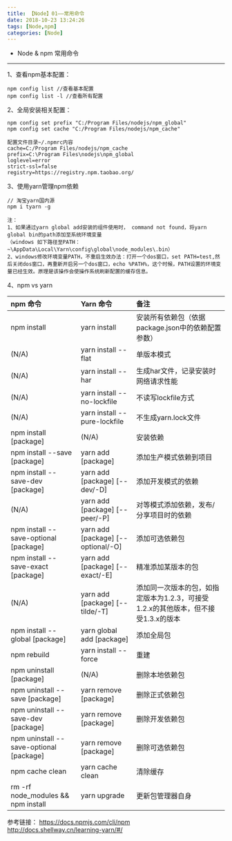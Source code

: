 ```yaml
---
title: 【Node】01——常用命令
date: 2018-10-23 13:24:26
tags: [Node,npm]
categories: [Node]
---
```

- Node & npm 常用命令
<!-- more -->

--------------------------------

1、查看npm基本配置：

	npm config list //查看基本配置
	npm config list -l //查看所有配置


2、全局安装相关配置：

	npm config set prefix "C:/Program Files/nodejs/npm_global"
	npm config set cache "C:/Program Files/nodejs/npm_cache" 

	配置文件目录~/.npmrc内容
	cache=C:/Program Files/nodejs/npm_cache
	prefix=C:\Program Files\nodejs\npm_global
	loglevel=error
	strict-ssl=false
	registry=https://registry.npm.taobao.org/
	
3、使用yarn管理npm依赖

	// 淘宝yarn国内源
	npm i tyarn -g

	注：
	1、如果通过yarn global add安装的组件使用时， command not found，将yarn global bin的path添加至系统环境变量
	（windows 如下路径至PATH：~\AppData\Local\Yarn\config\global\node_modules\.bin）
	2、windows修改环境变量PATH，不重启生效办法：打开一个dos窗口，set PATH=test,然后关闭dos窗口，再重新开启另一个dos窗口，echo %PATH%，这个时候，PATH设置的环境变量已经生效。原理是该操作会使操作系统刷新配置的缓存信息。

4、npm vs yarn


|	npm 命令	|	Yarn 命令 | 备注 |
|:--------|:--------|:--------|
|	npm install |	yarn install |	安装所有依赖包（依据package.json中的依赖配置参数） |
|	(N/A)	|	yarn install --flat | 单版本模式 |
|	(N/A)	|	yarn install --har| 生成har文件，记录安装时网络请求性能 |
|	(N/A)	|	yarn install --no-lockfile| 不读写lockfile方式 |
|	(N/A)	|	yarn install --pure-lockfile| 不生成yarn.lock文件 |
|	npm install [package]	|	(N/A)| 安装依赖 |
|	npm install --save [package]	|	yarn add [package]|	添加生产模式依赖到项目	|
|	npm install --save-dev [package]	|	yarn add [package] [--dev/-D]| 添加开发模式的依赖 |
|	(N/A)	|	yarn add [package] [--peer/-P] | 对等模式添加依赖，发布/分享项目时的依赖 |
|	npm install --save-optional [package]	|	yarn add [package] [--optional/-O]| 添加可选依赖包 |
|	npm install --save-exact [package]	|	yarn add [package] [--exact/-E]| 精准添加某版本的包 |
|	(N/A)	|	yarn add [package] [--tilde/-T]| 添加同一次版本的包，如指定版本为1.2.3，可接受1.2.x的其他版本，但不接受1.3.x的版本 |
|	npm install --global [package]	|	yarn global add [package] | 添加全局包 |
|	npm rebuild	|	yarn install --force| 重建 |
|	npm uninstall [package]	|	(N/A)| 删除本地依赖包 |
|	npm uninstall --save [package]	|	yarn remove [package]| 删除正式依赖包|
|	npm uninstall --save-dev [package]	|	yarn remove [package]| 删除开发依赖包 |
|	npm uninstall --save-optional [package]	|	yarn remove [package] | 删除可选依赖包 |
|	npm cache clean	|	yarn cache clean| 清除缓存 |
|	rm -rf node_modules && npm install	|	yarn upgrade | 更新包管理器自身 |

参考链接：
https://docs.npmjs.com/cli/npm
http://docs.shellway.cn/learning-yarn/#/